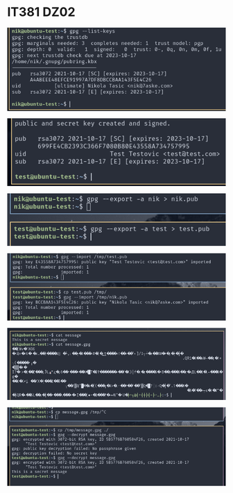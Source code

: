 # IT381 DZ02

![](./ss1.png)

![](./ss2.png)

![](./ss3.png)

![](./ss4.png)

![](./ss5.png)

![](./ss6.png)
